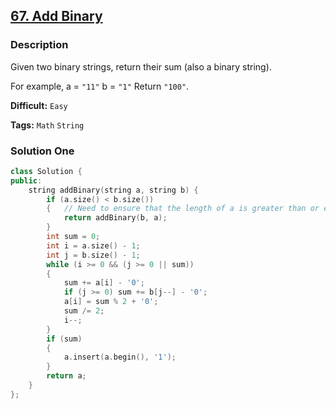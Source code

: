 ## [67. Add Binary](https://leetcode.com/problems/add-binary/description/)

### Description

Given two binary strings, return their sum (also a binary string).

For example,
a = `"11"`
b = `"1"`
Return `"100"`.



**Difficult:** `Easy`

**Tags:** `Math` `String`



### Solution One

```c++
class Solution {
public:
    string addBinary(string a, string b) {
        if (a.size() < b.size())
        {   // Need to ensure that the length of a is greater than or equal to b
            return addBinary(b, a);
        }
        int sum = 0;
        int i = a.size() - 1;
        int j = b.size() - 1;
        while (i >= 0 && (j >= 0 || sum))
        {
            sum += a[i] - '0';
            if (j >= 0) sum += b[j--] - '0';
            a[i] = sum % 2 + '0';
            sum /= 2;
            i--;
        }
        if (sum)
        {
            a.insert(a.begin(), '1');
        }
        return a;
    }
};
```



